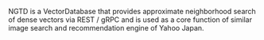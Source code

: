NGTD is a VectorDatabase that provides approximate neighborhood search of dense vectors via REST / gRPC and is used as a core function of similar image search and recommendation engine of Yahoo Japan.
